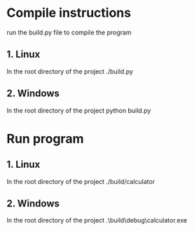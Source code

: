 
# Compile instructions
run the build.py file to compile the program
## 1. Linux
In the root directory of the project
  ./build.py

## 2. Windows
In the root directory of the project
  python build.py


# Run program
## 1. Linux
In the root directory of the project
  ./build/calculator

## 2. Windows
In the root directory of the project
  .\build\debug\calculator.exe

